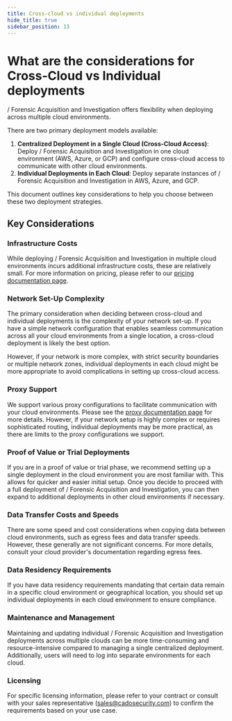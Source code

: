 ```yaml
---
title: Cross-cloud vs individual deployments
hide_title: true
sidebar_position: 13
---
```



# What are the considerations for Cross-Cloud vs Individual deployments

/ Forensic Acquisition and Investigation offers flexibility when deploying across multiple cloud environments.

There are two primary deployment models available:

1. **Centralized Deployment in a Single Cloud (Cross-Cloud Access)**: Deploy / Forensic Acquisition and Investigation in one cloud environment (AWS, Azure, or GCP) and configure cross-cloud access to communicate with other cloud environments.
2. **Individual Deployments in Each Cloud**: Deploy separate instances of / Forensic Acquisition and Investigation in AWS, Azure, and GCP.

This document outlines key considerations to help you choose between these two deployment strategies.

## Key Considerations

### Infrastructure Costs
While deploying / Forensic Acquisition and Investigation in multiple cloud environments incurs additional infrastructure costs, these are relatively small. For more information on pricing, please refer to our [pricing documentation page](/cado/manage/cost-management). 

### Network Set-Up Complexity
The primary consideration when deciding between cross-cloud and individual deployments is the complexity of your network set-up. If you have a simple network configuration that enables seamless communication across all your cloud environments from a single location, a cross-cloud deployment is likely the best option.

However, if your network is more complex, with strict security boundaries or multiple network zones, individual deployments in each cloud might be more appropriate to avoid complications in setting up cross-cloud access.

### Proxy Support
We support various proxy configurations to facilitate communication with your cloud environments. Please see the [proxy documentation page](/cado/deploy/networking-proxy) for more details. However, if your network setup is highly complex or requires sophisticated routing, individual deployments may be more practical, as there are limits to the proxy configurations we support.

### Proof of Value or Trial Deployments
If you are in a proof of value or trial phase, we recommend setting up a single deployment in the cloud environment you are most familiar with. This allows for quicker and easier initial setup. Once you decide to proceed with a full deployment of / Forensic Acquisition and Investigation, you can then expand to additional deployments in other cloud environments if necessary.

### Data Transfer Costs and Speeds
There are some speed and cost considerations when copying data between cloud environments, such as egress fees and data transfer speeds. However, these generally are not significant concerns. For more details, consult your cloud provider's documentation regarding egress fees.

### Data Residency Requirements
If you have data residency requirements mandating that certain data remain in a specific cloud environment or geographical location, you should set up individual deployments in each cloud environment to ensure compliance.

### Maintenance and Management
Maintaining and updating individual / Forensic Acquisition and Investigation deployments across multiple clouds can be more time-consuming and resource-intensive compared to managing a single centralized deployment. Additionally, users will need to log into separate environments for each cloud.

### Licensing
For specific licensing information, please refer to your contract or consult with your sales representative (sales@cadosecurity.com) to confirm the requirements based on your use case.

